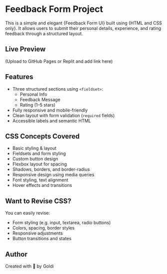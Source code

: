 # Feedback Form Project

This is a simple and elegant {Feedback Form UI} built using {HTML and CSS only}. It allows users to submit their personal details, experience, and rating feedback through a structured layout.

##  Live Preview
(Upload to GitHub Pages or Replit and add link here)

## Features

- Three structured sections using `<fieldset>`:
  - Personal Info
  - Feedback Message
  - Rating (1–5 stars)
- Fully responsive and mobile-friendly
- Clean layout with form validation (`required` fields)
- Accessible labels and semantic HTML

##  CSS Concepts Covered

- Basic styling & layout
- Fieldsets and form styling
- Custom button design
- Flexbox layout for spacing
- Shadows, borders, and border-radius
- Responsive design using media queries
- Font styling, text alignment
- Hover effects and transitions

##  Want to Revise CSS?

You can easily revise:
- Form styling (e.g. input, textarea, radio buttons)
- Colors, spacing, border styles
- Responsive adjustments
- Button transitions and states

##  Author

Created with 💚 by Goldi


